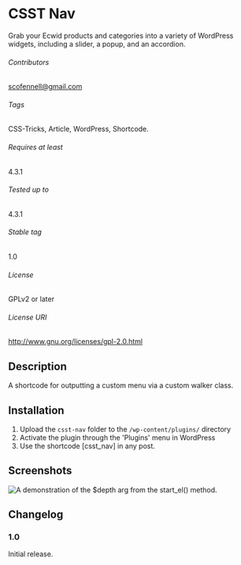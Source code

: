 CSST Nav
=======================

Grab your Ecwid products and categories into a variety of WordPress widgets, including a slider, a popup, and an accordion.

###### Contributors
scofennell@gmail.com

###### Tags
CSS-Tricks, Article, WordPress, Shortcode.

###### Requires at least
4.3.1

###### Tested up to
4.3.1

###### Stable tag
1.0

###### License
GPLv2 or later

###### License URI
http://www.gnu.org/licenses/gpl-2.0.html

Description
-----------

A shortcode for outputting a custom menu via a custom walker class.


Installation
------------

1. Upload the `csst-nav` folder to the `/wp-content/plugins/` directory
2. Activate the plugin through the 'Plugins' menu in WordPress
3. Use the shortcode [csst_nav] in any post.


Screenshots
-----------

![A demonstration of the $depth arg from the start_el() method.](https://raw.githubusercontent.com/scofennell/csst-nav/master/screenshots/start_el-depth.pngraw=true)

Changelog
---------

### 1.0
Initial release.